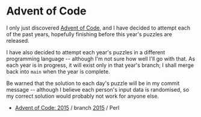 # Advent of Code

I only just discovered [Advent of Code](https://adventofcode.com), and I have decided to attempt each of the past years, hopefully finishing before this year's puzzles are released.

I have also decided to attempt each year's puzzles in a different programming language -- although I'm not sure how well I'll go with that. As each year is in progress, it will exist only in that year's branch; I shall merge back into `main` when the year is complete.

Be warned that the solution to each day's puzzle will be in my commit message -- although I believe each person's input data is randomised, so my correct solution would probably not work for anyone else.

- [Advent of Code: 2015](https://adventofcode.com/2015) / branch [2015](https://github.com/PJSoftware/advent-of-code/tree/2015) / Perl
